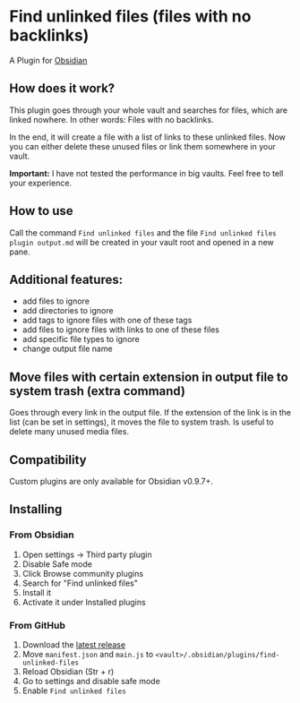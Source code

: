 # Find unlinked files (files with no backlinks)
A Plugin for [Obsidian](https://obsidian.md)
## How does it work?
This plugin goes through your whole vault and searches for files, which are linked nowhere. In other words: Files with no backlinks.

In the end, it will create a file with a list of links to these unlinked files. Now you can either delete these unused files or link them somewhere in your vault.

**Important:** I have not tested the performance in big vaults. Feel free to tell your experience.

## How to use
Call the command `Find unlinked files` and the file `Find unlinked files plugin output.md` will be created in your vault root and opened in a new pane. 

## Additional features:
- add files to ignore
- add directories to ignore
- add tags to ignore files with one of these tags
- add files to ignore files with links to one of these files
- add specific file types to ignore
- change output file name

## Move files with certain extension in output file to system trash (extra command)
Goes through every link in the output file. If the extension of the link is in the list (can be set in settings), it moves the file to system trash. Is useful to delete many unused media files.

## Compatibility
Custom plugins are only available for Obsidian v0.9.7+.

## Installing

### From Obsidian
1. Open settings -> Third party plugin
2. Disable Safe mode
3. Click Browse community plugins
4. Search for "Find unlinked files"
5. Install it
6. Activate it under Installed plugins


### From GitHub
1. Download the [latest release](https://github.com/Vinzent03/find-unlinked-files/releases/latest)
2. Move `manifest.json` and `main.js` to `<vault>/.obsidian/plugins/find-unlinked-files`
3. Reload Obsidian (Str + r)
4. Go to settings and disable safe mode
5. Enable `Find unlinked files`